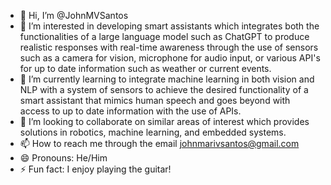 - 👋 Hi, I’m @JohnMVSantos
- 👀 I’m interested in developing smart assistants which integrates both the functionalities of a large language model such as ChatGPT to produce realistic responses with real-time awareness through the use of sensors such as a camera for vision, microphone for audio input, or various API's for up to date information such as weather or current events. 
- 🌱 I’m currently learning to integrate machine learning in both vision and NLP with a system of sensors to achieve the desired functionality of a smart assistant that mimics human speech and goes beyond with access to up to date information with the use of APIs.
- 💞️ I’m looking to collaborate on similar areas of interest which provides solutions in robotics, machine learning, and embedded systems. 
- 📫 How to reach me through the email johnmarivsantos@gmail.com
- 😄 Pronouns: He/Him
- ⚡ Fun fact: I enjoy playing the guitar!

<!---
JohnMVSantos/JohnMVSantos is a ✨ special ✨ repository because its `README.md` (this file) appears on your GitHub profile.
You can click the Preview link to take a look at your changes.
--->
